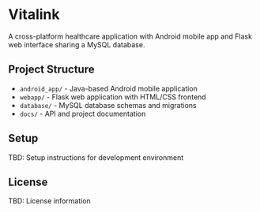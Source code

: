 # Vitalink

A cross-platform healthcare application with Android mobile app and Flask web interface sharing a MySQL database.

## Project Structure

- `android_app/` - Java-based Android mobile application
- `webapp/` - Flask web application with HTML/CSS frontend
- `database/` - MySQL database schemas and migrations
- `docs/` - API and project documentation

## Setup

TBD: Setup instructions for development environment

## License

TBD: License information